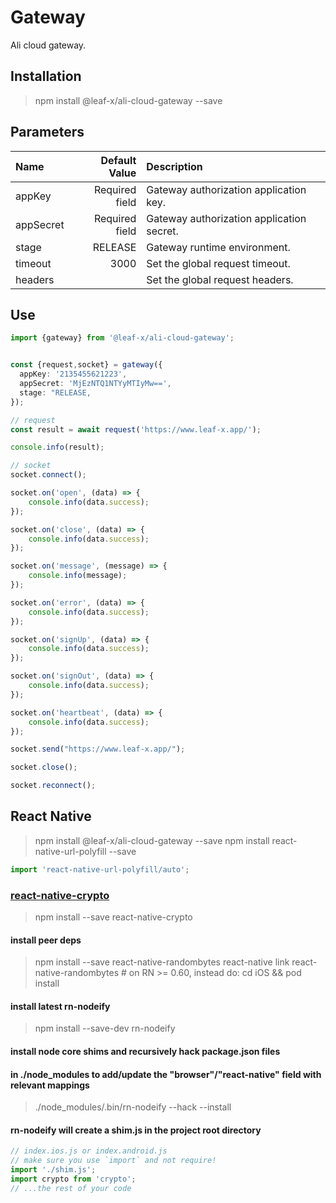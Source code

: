 # Gateway

Ali cloud gateway.

## Installation

> npm install @leaf-x/ali-cloud-gateway --save

## Parameters

| Name      |  Default Value | Description                               |
| :-------- | -------------: | :---------------------------------------- |
| appKey    | Required field | Gateway authorization application key.    |
| appSecret | Required field | Gateway authorization application secret. |
| stage     |        RELEASE | Gateway runtime environment.              |
| timeout   |           3000 | Set the global request timeout.           |
| headers   |                | Set the global request headers.           |

## Use

```typescript
import {gateway} from '@leaf-x/ali-cloud-gateway';


const {request,socket} = gateway({
  appKey: '2135455621223',
  appSecret: 'MjEzNTQ1NTYyMTIyMw==',
  stage: "RELEASE,
});

// request
const result = await request('https://www.leaf-x.app/');

console.info(result);

// socket
socket.connect();

socket.on('open', (data) => {
    console.info(data.success);
});

socket.on('close', (data) => {
    console.info(data.success);
});

socket.on('message', (message) => {
    console.info(message);
});

socket.on('error', (data) => {
    console.info(data.success);
});

socket.on('signUp', (data) => {
    console.info(data.success);
});

socket.on('signOut', (data) => {
    console.info(data.success);
});

socket.on('heartbeat', (data) => {
    console.info(data.success);
});

socket.send("https://www.leaf-x.app/");

socket.close();

socket.reconnect();
```

## React Native

> npm install @leaf-x/ali-cloud-gateway --save
> npm install react-native-url-polyfill --save

```typescript
import 'react-native-url-polyfill/auto';
```

### [react-native-crypto](https://github.com/tradle/react-native-crypto)

> npm install --save react-native-crypto

#### install peer deps

> npm install --save react-native-randombytes
> react-native link react-native-randombytes # on RN >= 0.60, instead do: cd iOS && pod install

#### install latest rn-nodeify

> npm install --save-dev rn-nodeify

#### install node core shims and recursively hack package.json files

#### in ./node_modules to add/update the "browser"/"react-native" field with relevant mappings

> ./node_modules/.bin/rn-nodeify --hack --install

#### rn-nodeify will create a shim.js in the project root directory

```typescript
// index.ios.js or index.android.js
// make sure you use `import` and not require!
import './shim.js';
import crypto from 'crypto';
// ...the rest of your code
```
